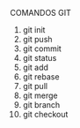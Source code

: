 COMANDOS GIT
1. git init
2. git push
3. git commit
4. git status
5. git add
6. git rebase
7. git pull
8. git merge
9. git branch
10. git checkout
